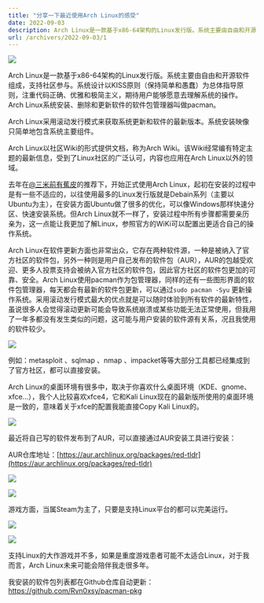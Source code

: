 ```yaml
---
title: "分享一下最近使用Arch Linux的感受"
date: 2022-09-03
description: Arch Linux是一款基于x86-64架构的Linux发行版。系统主要由自由和开源软件组成，支持社区参与。系统设计以KISS原则（保持简单和愚蠢）为总体指导原则，注重代码正确、优雅和极简主义，期待用户能够愿意去理解系统的操作。Arch Linux系统安装、删除和更新软件的软件包管理器叫做pacman....
url: /archivers/2022-09-03/1
---
```



![](https://images.payloads.online/2022-09-03-13-58-46.png)

Arch Linux是一款基于x86-64架构的Linux发行版。系统主要由自由和开源软件组成，支持社区参与。系统设计以KISS原则（保持简单和愚蠢）为总体指导原则，注重代码正确、优雅和极简主义，期待用户能够愿意去理解系统的操作。Arch Linux系统安装、删除和更新软件的软件包管理器叫做pacman。

Arch Linux采用滚动发行模式来获取系统更新和软件的最新版本。系统安装映像只简单地包含系统主要组件。

Arch Linux以社区Wiki的形式提供文档，称为Arch Wiki。该Wiki经常编有特定主题的最新信息，受到了Linux社区的广泛认可，内容也应用在Arch Linux以外的领域。

去年在[@三米前有蕉皮](https://github.com/cn-kali-team)的推荐下，开始正式使用Arch Linux，起初在安装的过程中是有一些不适应的，以往使用最多的Linux发行版就是Debain系列（主要以Ubuntu为主），在安装方面Ubuntu做了很多的优化，可以像Windows那样快速分区、快速安装系统。但Arch Linux就不一样了，安装过程中所有步骤都需要亲历亲为，这一点能让我更加了解Linux，参照官方的WiKi可以配置出更适合自己的操作系统。

Arch Linux在软件更新方面也非常出众，它存在两种软件源，一种是被纳入了官方社区的软件包，另外一种则是用户自己发布的软件包（AUR），AUR的包越受欢迎、更多人投票支持会被纳入官方社区的软件包，因此官方社区的软件包更加的可靠、安全。Arch Linux使用pacman作为包管理器，同样的还有一些图形界面的软件包管理器，每天都会有最新的软件包更新，可以通过`sudo pacman -Syu` 更新操作系统。采用滚动发行模式最大的优点就是可以随时体验到所有软件的最新特性，虽说很多人会觉得滚动更新可能会导致系统崩溃或某些功能无法正常使用，但我用了一年多都没有发生类似的问题，这可能与用户安装的软件源有关系，况且我使用的软件较少。

![](https://images.payloads.online/2022-09-03-13-55-24.png)

例如：metasploit 、sqlmap 、nmap 、impacket等等大部分工具都已经集成到了官方社区，都可以直接安装。

Arch Linux的桌面环境有很多中，取决于你喜欢什么桌面环境（KDE、gnome、xfce…），我个人比较喜欢xfce4，它和Kali Linux现在的最新版所使用的桌面环境是一致的，意味着关于xfce的配置我能直接Copy Kali Linux的。

![](https://images.payloads.online/2022-09-03-13-55-38.png)

最近将自己写的软件发布到了AUR，可以直接通过AUR安装工具进行安装：

AUR仓库地址：[https://aur.archlinux.org/packages/red-tldr](https://aur.archlinux.org/packages/red-tldr)

![](https://images.payloads.online/2022-09-03-13-55-52.png)

![](https://images.payloads.online/2022-09-03-13-55-58.png)

游戏方面，当属Steam为主了，只要是支持Linux平台的都可以完美运行。

![](https://images.payloads.online/2022-09-03-13-56-10.png)

![](https://images.payloads.online/2022-09-03-13-56-18.png)

支持Linux的大作游戏并不多，如果是重度游戏患者可能不太适合Linux，对于我而言，Arch Linux未来可能会陪伴我走很多年。

我安装的软件包列表都在Github仓库自动更新：https://github.com/Rvn0xsy/pacman-pkg